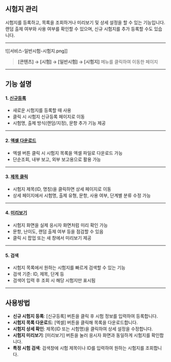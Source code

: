 ## 시험지 관리

시험지를 등록하고, 목록을 조회하거나 미리보기 및 상세 설정을 할 수 있는 기능입니다.  
랜덤 출제 여부와 사용 여부를 확인할 수 있으며, 신규 시험지를 추가 등록할 수도 있습니다.  

***
![[서비스-일반시험-시험지.png]]

> **[콘텐츠] → [시험] → [일반시험] → [시험지]** 메뉴를 클릭하여 이동한 페이지  

***

## 기능 설명

#### 1. [신규등록](시험지-신규등록.md)
- 새로운 시험지를 등록할 때 사용
- 클릭 시 시험지 신규등록 페이지로 이동
- 시험명, 출제 방식(랜덤/지정), 문항 추가 기능 제공

***

#### 2. [엑셀 다운로드](엑셀.md)
- 엑셀 버튼 클릭 시 시험지 목록을 엑셀 파일로 다운로드 가능
- 단순조회, 내부 보고, 외부 보고용으로 활용 가능

***

#### 3. [제목 클릭](시험지-상세.md)
- 시험지 제목(ID, 명칭)을 클릭하면 상세 페이지로 이동
- 상세 페이지에서 시험명, 출제 유형, 문항, 사용 여부, 단계별 분류 수정 가능

***

#### 4. [미리보기](시험지-미리보기.md)
- 시험지 화면을 실제 응시자 화면처럼 미리 확인 가능
- 문항, 난이도, 랜덤 출제 여부 등을 점검할 수 있음
- 클릭 시 팝업 또는 새 창에서 미리보기 제공

***

#### 5. 검색
- 시험지 목록에서 원하는 시험지를 빠르게 검색할 수 있는 기능
- 검색 기준: ID, 제목, 단계 등
- 검색어 입력 후 조회 시 해당 시험지만 표시됨

***

## 사용방법
- **신규 시험지 등록**: [신규등록] 버튼을 클릭 후 시험 정보를 입력하여 등록합니다.  
- **시험지 목록 다운로드**: [엑셀] 버튼을 클릭해 목록을 다운로드합니다.  
- **시험지 상세 확인**: 제목(ID 또는 시험명)을 클릭하여 상세 설정을 수정합니다.  
- **시험지 미리보기**: [미리보기] 버튼을 눌러 응시자 화면과 동일하게 시험지를 확인합니다.  
- **특정 시험 검색**: 검색창에 시험 제목이나 ID를 입력하여 원하는 시험지를 조회합니다.  
